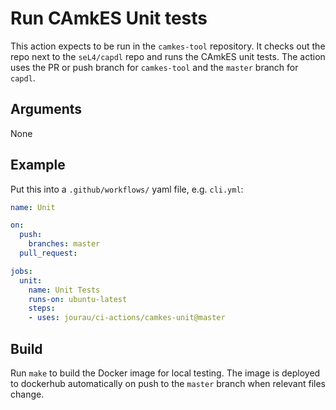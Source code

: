 <!--
  Copyright 2021, Proofcraft Pty Ltd
  SPDX-License-Identifier: CC-BY-SA-4.0
-->

# Run CAmkES Unit tests

This action expects to be run in the `camkes-tool` repository. It checks out
the repo next to the `seL4/capdl` repo and runs the CAmkES unit tests. The
action uses the PR or push branch for `camkes-tool` and the `master` branch
for `capdl`.

## Arguments

None

## Example

Put this into a `.github/workflows/` yaml file, e.g. `cli.yml`:

```yaml
name: Unit

on:
  push:
    branches: master
  pull_request:

jobs:
  unit:
    name: Unit Tests
    runs-on: ubuntu-latest
    steps:
    - uses: jourau/ci-actions/camkes-unit@master
```

## Build

Run `make` to build the Docker image for local testing. The image is deployed to
dockerhub automatically on push to the `master` branch when relevant files
change.
